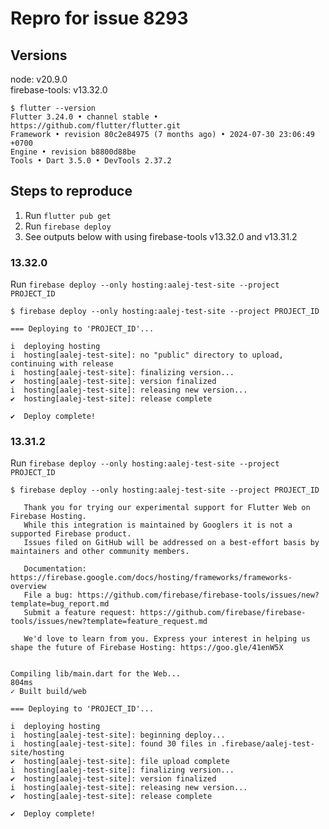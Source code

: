 # Repro for issue 8293

## Versions

node: v20.9.0<br>
firebase-tools: v13.32.0

```
$ flutter --version
Flutter 3.24.0 • channel stable • https://github.com/flutter/flutter.git
Framework • revision 80c2e84975 (7 months ago) • 2024-07-30 23:06:49 +0700
Engine • revision b8800d88be
Tools • Dart 3.5.0 • DevTools 2.37.2
```

## Steps to reproduce

1. Run `flutter pub get`
1. Run `firebase deploy`
1. See outputs below with using firebase-tools v13.32.0 and v13.31.2

### 13.32.0

Run `firebase deploy --only hosting:aalej-test-site --project PROJECT_ID`

```
$ firebase deploy --only hosting:aalej-test-site --project PROJECT_ID

=== Deploying to 'PROJECT_ID'...

i  deploying hosting
i  hosting[aalej-test-site]: no "public" directory to upload, continuing with release
i  hosting[aalej-test-site]: finalizing version...
✔  hosting[aalej-test-site]: version finalized
i  hosting[aalej-test-site]: releasing new version...
✔  hosting[aalej-test-site]: release complete

✔  Deploy complete!
```

### 13.31.2

Run `firebase deploy --only hosting:aalej-test-site --project PROJECT_ID`

```
$ firebase deploy --only hosting:aalej-test-site --project PROJECT_ID

   Thank you for trying our experimental support for Flutter Web on Firebase Hosting.
   While this integration is maintained by Googlers it is not a supported Firebase product.
   Issues filed on GitHub will be addressed on a best-effort basis by maintainers and other community members.

   Documentation: https://firebase.google.com/docs/hosting/frameworks/frameworks-overview
   File a bug: https://github.com/firebase/firebase-tools/issues/new?template=bug_report.md
   Submit a feature request: https://github.com/firebase/firebase-tools/issues/new?template=feature_request.md

   We'd love to learn from you. Express your interest in helping us shape the future of Firebase Hosting: https://goo.gle/41enW5X


Compiling lib/main.dart for the Web...                             804ms
✓ Built build/web

=== Deploying to 'PROJECT_ID'...

i  deploying hosting
i  hosting[aalej-test-site]: beginning deploy...
i  hosting[aalej-test-site]: found 30 files in .firebase/aalej-test-site/hosting
✔  hosting[aalej-test-site]: file upload complete
i  hosting[aalej-test-site]: finalizing version...
✔  hosting[aalej-test-site]: version finalized
i  hosting[aalej-test-site]: releasing new version...
✔  hosting[aalej-test-site]: release complete

✔  Deploy complete!
```
